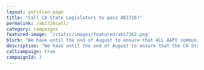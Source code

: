 ```yaml
---
layout: petition-page
title: "Call CA State Legislators to pass AB1726!"
permalink: /ab1726call/
category: campaigns
featured-image: '/static/images/featured/ab17262.png'
blurb: "We have until the end of August to ensure that ALL AAPI communities are visible. #AllCaliforniansCount"
description: "We have until the end of August to ensure that the CA State Legislature approves the bill to get onto the Governor's desk."
callcampaign: true
campaignId: 3
---
```

<link href='https://actionnetwork.org/css/style-embed-whitelabel.css' rel='stylesheet' type='text/css' /><script>window.yepnope || document.write('<script src="https://actionnetwork.org/includes/js/yepnope154-min.js"><\/script>');</script><script src='https://actionnetwork.org/widgets/v2/petition/ca-state-legislature-pass-ab-1726-so-that-all-aapi-communities-are-visible?format=js&source=widget&style=full'></script><div id='can-petition-area-ca-state-legislature-pass-ab-1726-so-that-all-aapi-communities-are-visible' style='width: 100%'><!-- this div is the target for our HTML insertion --></div>
<script>
      $(document).ready(function() {
        $('#can-petition-area-ca-state-legislature-pass-ab-1726-so-that-all-aapi-communities-are-visible').on('can_embed_loaded', function() {
            document.getElementsByName("commit")[0].value = "Call Now";
            $(".action_sidebar h4").text("Take Action");
            var str = document.getElementsByClassName("action_status_running_total")[0].innerHTML;
            var txt = str.replace("Signatures Collected", "Calls Completed");
              document.getElementsByClassName("action_status_running_total")[0].innerHTML = txt;
          });
      });
</script>